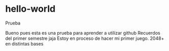 # hello-world
Prueba

Bueno pues esta es una prueba para aprender a utilizar github
Recuerdos del primer semestre jaja
Estoy en proceso de hacer mi primer juego. 2048+ en distintas bases
